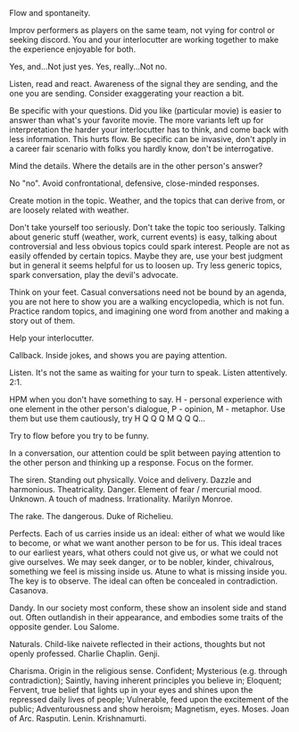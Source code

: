 
Flow and spontaneity.

Improv performers as players on the same team, not vying for control or seeking discord.
You and your interlocutter are working together to make the experience enjoyable for both.

Yes, and...Not just yes.
Yes, really...Not no.

Listen, read and react.
Awareness of the signal they are sending, and the one you are sending.
Consider exaggerating your reaction a bit.

Be specific with your questions.
Did you like (particular movie) is easier to answer than what's your favorite movie.
The more variants left up for interpretation the harder your interlocutter has to think, and come back with less information. This hurts flow.
Be specific can be invasive, don't apply in a career fair scenario with folks you hardly know, don't be interrogative.

Mind the details. Where the details are in the other person's answer?

No "no". Avoid confrontational, defensive, close-minded responses.

Create motion in the topic. Weather, and the topics that can derive from, or are loosely related with weather.

Don't take yourself too seriously. Don't take the topic too seriously.
Talking about generic stuff (weather, work, current events) is easy, talking about controversial and less obvious topics could spark interest.
People are not as easily offended by certain topics. Maybe they are, use your best judgment but in general it seems helpful for us to loosen up.
Try less generic topics, spark conversation, play the devil's advocate.

Think on your feet.
Casual conversations need not be bound by an agenda, you are not here to show you are a walking encyclopedia, which is not fun.
Practice random topics, and imagining one word from another and making a story out of them.

Help your interlocutter.

Callback. Inside jokes, and shows you are paying attention.

Listen. It's not the same as waiting for your turn to speak. Listen attentively. 2:1.

HPM when you don't have something to say. H - personal experience with one element in the other person's dialogue, P - opinion, M - metaphor.
Use them but use them cautiously, try H Q Q Q M Q Q Q...


Try to flow before you try to be funny.

In a conversation, our attention could be split between paying attention to the other person and thinking up a response. Focus on the former.


The siren. Standing out physically. Voice and delivery. Dazzle and harmonious. Theatricality. Danger. Element of fear / mercurial mood. Unknown. A touch of madness. Irrationality. Marilyn Monroe.

The rake. The dangerous. Duke of Richelieu.

Perfects. Each of us carries inside us an ideal: either of what we would like to become, or what we want another person to be for us. This ideal traces to our earliest years, what others could not give us, or what we could not give ourselves.
We may seek danger, or to be nobler, kinder, chivalrous, something we feel is missing inside us.
Atune to what is missing inside you.
The key is to observe. The ideal can often be concealed in contradiction.
Casanova.

Dandy. In our society most conform, these show an insolent side and stand out. Often outlandish in their appearance, and embodies some traits of the opposite gender. Lou Salome.

Naturals. Child-like naivete reflected in their actions, thoughts but not openly professed. Charlie Chaplin. Genji.

Charisma. Origin in the religious sense. Confident; Mysterious (e.g. through contradiction); Saintly, having inherent principles you believe in; Eloquent; Fervent, true belief that lights up in your eyes and shines upon the repressed daily lives of people; Vulnerable, feed upon the excitement of the public; Adventurousness and show heroism; Magnetism, eyes. Moses. Joan of Arc. Rasputin. Lenin. Krishnamurti.
